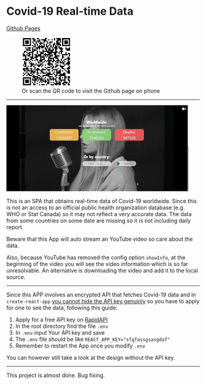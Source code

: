 # Covid-19 Real-time Data

[Github Pages](https://legenddaniel.github.io/covid19-realtime/)

<figure>
    <img src="qr.png" alt="QR-code for mobile visit">
    <figcaption>Or scan the QR code to visit the Github page on phone</figcaption>
</figure>

<hr>

![Online](online.gif)

This is an SPA that obtains real-time data of Covid-19 worldwide. Since this is not an access to an official public health organization database (e.g. WHO or Stat Canada) so it may not reflect a very accurate data. The data from some countries on some date are missing so it is not including daily report.

Beware that this App will auto stream an YouTube video so care about the data. 

Also, because YouTube has removed the config option `showInfo`, at the beginning of the video you will see the video information which is so far unresolvable. An alternative is downloading the video and add it to the local source.

<hr>

Since this APP involves an encrypted API that fetches Covid-19 data and in `create-react-app` [you cannot hide the API key genuinly](https://create-react-app.dev/docs/adding-custom-environment-variables/) so you have to apply for one to see the data, following this guide:

1. Apply for a free API key on [RapidAPI](https://rapidapi.com/Gramzivi/api/covid-19-data/pricing)
2. In the root directory find the file `.env`
3. In `.env` input Your API key and save
4. The `.env` file should be like `REACT_APP_KEY="sfgfassgsasgdaf"`
5. Remember to restart the App once you modify `.env`

You can however still take a look at the design without the API key.

<hr>

This project is almost done. Bug fixing.


